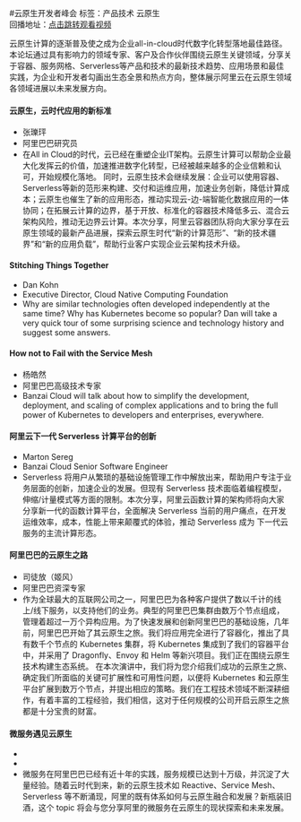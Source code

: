 #云原生开发者峰会标签：<kbd>产品技术</kbd> <kbd>云原生</kbd><br>回播地址：[点击跳转观看视频](https://alhlsvodhls08.e.vhall.com/mp4record/CloudNativeDevelopersSummit.mp4)云原生计算的逐渐普及使之成为企业all-in-cloud时代数字化转型落地最佳路径。本论坛通过具有影响力的领域专家、客户及合作伙伴围绕云原生关键领域，分享关于容器、服务网格、Serverless等产品和技术的最新技术趋势、应用场景和最佳实践，为企业和开发者勾画出生态全景和热点方向，整体展示阿里云在云原生领域各领域进展以未来发展方向。#### 云原生，云时代应用的新标准* 张瓅玶* 阿里巴巴研究员*  在All in Cloud的时代，云已经在重塑企业IT架构。云原生计算可以帮助企业最大化发挥云的价值，加速推进数字化转型，已经被越来越多的企业信赖和认可，开始规模化落地。  同时，云原生技术会继续发展：企业可以使用容器、Serverless等新的范形来构建、交付和运维应用，加速业务创新，降低计算成本；云原生也催生了新的应用形态，推动实现云-边-端智能化数据应用的一体协同；在拓展云计算的边界，基于开放、标准化的容器技术降低多云、混合云架构风险，推动无边界云计算。本次分享，阿里云容器团队将向大家分享在云原生领域的最新产品进展，探索云原生时代“新的计算范形”、“新的技术疆界”和“新的应用负载”，帮助行业客户实现企业云架构技术升级。#### Stitching Things Together* Dan Kohn* Executive Director, Cloud Native Computing Foundation* Why are similar technologies often developed independently at the same time? Why has Kubernetes become so popular? Dan will take a very quick tour of some surprising science and technology history and suggest some answers.#### How not to Fail with the Service Mesh* 杨皓然* 阿里巴巴高级技术专家* Banzai Cloud will talk about how to simplify the development, deployment, and scaling of complex applications and to bring the full power of Kubernetes to developers and enterprises, everywhere.#### 阿里云下一代 Serverless 计算平台的创新* Marton Sereg* Banzai Cloud Senior Software Engineer* Serverless 将用户从繁琐的基础设施管理工作中解放出来，帮助用户专注于业务层面的创新，加速企业的发展。但现有 Serverless 技术面临着编程模型，伸缩/计量模式等方面的限制。本次分享，阿里云函数计算的架构师将向大家分享新一代的函数计算平台，全面解决 Serverless 当前的用户痛点，在开发运维效率，成本，性能上带来颠覆式的体验，推动 Serverless 成为 下一代云服务的主流计算形态。#### 阿里巴巴的云原生之路* 司徒放（姬风）* 阿里巴巴资深专家* 作为全球最大的互联网公司之一，阿里巴巴为各种客户提供了数以千计的线上/线下服务，以支持他们的业务。典型的阿里巴巴集群由数万个节点组成，管理着超过一万个异构应用。为了快速发展和创新阿里巴巴的基础设施，几年前，阿里巴巴开始了其云原生之旅。我们将应用完全进行了容器化，推出了具有数千个节点的 Kubernetes 集群，将 Kubernetes 集成到了我们的容器平台中，并采用了 Dragonfly、Envoy 和 Helm 等新兴项目。我们正在围绕云原生技术构建生态系统。  在本次演讲中，我们将为您介绍我们成功的云原生之旅、确定我们所面临的关键可扩展性和可用性问题，以便将 Kubernetes 和云原生平台扩展到数万个节点，并提出相应的策略。我们在工程技术领域不断深耕细作，有着丰富的工程经验，我们相信，这对于任何规模的公司开启云原生之旅都是十分宝贵的财富。#### 微服务遇见云原生* * *  微服务在阿里巴巴已经有近十年的实践，服务规模已达到十万级，并沉淀了大量经验。随着云时代到来，新的云原生技术如 Reactive、Service Mesh、Serverless 等不断涌现，阿里的既有体系如何与云原生融合和发展？新瓶装旧酒，这个 topic 将会与您分享阿里的微服务在云原生的现状探索和未来发展。